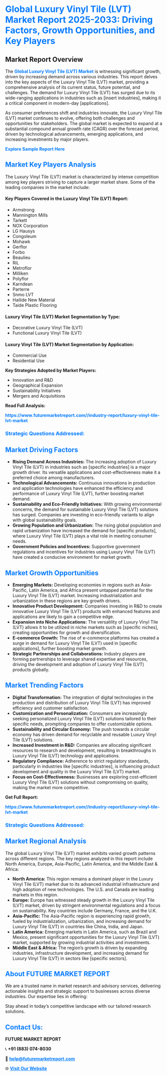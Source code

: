 <h1 style="color: #007BFF;">Global Luxury Vinyl Tile (LVT) Market Report 2025-2033: Driving Factors, Growth Opportunities, and Key Players</h1>

<section id="overview">
<h2>Market Report Overview</h2>
<p>The <a href="https://www.futuremarketreport.com//industry-report/luxury-vinyl-tile-lvt-market" style="color: #007BFF; text-decoration: none;"><strong>Global Luxury Vinyl Tile (LVT) Market</strong></a> is witnessing significant growth, driven by increasing demand across various industries. This report delves into the key aspects of the Luxury Vinyl Tile (LVT) market, providing a comprehensive analysis of its current status, future potential, and challenges. The demand for Luxury Vinyl Tile (LVT) has surged due to its wide-ranging applications in industries such as [insert industries], making it a critical component in modern-day [applications].</p>
<p>As consumer preferences shift and industries innovate, the Luxury Vinyl Tile (LVT) market continues to evolve, offering both challenges and opportunities for stakeholders. The global market is expected to expand at a substantial compound annual growth rate (CAGR) over the forecast period, driven by technological advancements, emerging applications, and increasing investments by major players.</p>
</section>

<section id="overview">
<p><a href="https://www.futuremarketreport.com//request-sample/reportId=83466" style="color: #007BFF; text-decoration: none;"><strong>Explore Sample Report Here</strong></a></p>
</section>

<section id="key-players">
<h2 style="color: #007BFF;">Market Key Players Analysis</h2>
<p>The Luxury Vinyl Tile (LVT) market is characterized by intense competition among key players striving to capture a larger market share. Some of the leading companies in the market include:</p>
<h4>Key Players Covered in the Luxury Vinyl Tile (LVT) Report:</h4>
<ul><li>Armstrong</li><li>Mannington Mills</li><li>Tarkett</li><li>NOX Corporation</li><li>LG Hausys</li><li>Congoleum</li><li>Mohawk</li><li>Gerflor</li><li>Forbo</li><li>Beaulieu</li><li>RiL</li><li>Metroflor</li><li>Milliken</li><li>Polyflor</li><li>Karndean</li><li>Parterre</li><li>Snmo LVT</li><li>Hailide New Material</li><li>Taide Plastic Flooring</li></ul>
<h4>Luxury Vinyl Tile (LVT) Market Segmentation by Type:</h4>
<ul><li>Decorative Luxury Vinyl Tile (LVT)</li><li>Functional Luxury Vinyl Tile (LVT)</li></ul>

<h4>Luxury Vinyl Tile (LVT) Market Segmentation by Application:</h4>
<ul><li>Commercial Use</li><li>Residential Use</li></ul>
<p><strong>Key Strategies Adopted by Market Players:</strong></p>
<ul>
<li>Innovation and R&D</li>
<li>Geographical Expansion</li>
<li>Sustainability Initiatives</li>
<li>Mergers and Acquisitions</li>
</ul>
</section>

<section>
<p><strong>Read Full Analysis: </strong></p><a href="https://www.futuremarketreport.com//industry-report/luxury-vinyl-tile-lvt-market" style="color: #007BFF; text-decoration: none;"><strong>https://www.futuremarketreport.com//industry-report/luxury-vinyl-tile-lvt-market</strong></a>
<h3 style="color: #007BFF;">Strategic Questions Addressed:</h3>
</section>

<section id="driving-factors">
<h2 style="color: #007BFF;">Market Driving Factors</h2>
<ul>
<li><strong>Rising Demand Across Industries:</strong> The increasing adoption of Luxury Vinyl Tile (LVT) in industries such as [specific industries] is a major growth driver. Its versatile applications and cost-effectiveness make it a preferred choice among manufacturers.</li>
<li><strong>Technological Advancements:</strong> Continuous innovations in production and application technologies have enhanced the efficiency and performance of Luxury Vinyl Tile (LVT), further boosting market demand.</li>
<li><strong>Sustainability and Eco-Friendly Initiatives:</strong> With growing environmental concerns, the demand for sustainable Luxury Vinyl Tile (LVT) solutions has surged. Companies are investing in eco-friendly variants to align with global sustainability goals.</li>
<li><strong>Growing Population and Urbanization:</strong> The rising global population and rapid urbanization have increased the demand for [specific products], where Luxury Vinyl Tile (LVT) plays a vital role in meeting consumer needs.</li>
<li><strong>Government Policies and Incentives:</strong> Supportive government regulations and incentives for industries using Luxury Vinyl Tile (LVT) have created a conducive environment for market growth.</li>
</ul>
</section>

<section id="growth-opportunities">
<h2 style="color: #007BFF;">Market Growth Opportunities</h2>
<ul>
<li><strong>Emerging Markets:</strong> Developing economies in regions such as Asia-Pacific, Latin America, and Africa present untapped potential for the Luxury Vinyl Tile (LVT) market. Increasing industrialization and urbanization in these regions are key growth drivers.</li>
<li><strong>Innovative Product Development:</strong> Companies investing in R&D to create innovative Luxury Vinyl Tile (LVT) products with enhanced features and applications are likely to gain a competitive edge.</li>
<li><strong>Expansion into Niche Applications:</strong> The versatility of Luxury Vinyl Tile (LVT) allows it to be utilized in niche markets such as [specific niches], creating opportunities for growth and diversification.</li>
<li><strong>E-commerce Growth:</strong> The rise of e-commerce platforms has created a surge in demand for Luxury Vinyl Tile (LVT) used in [specific applications], further boosting market growth.</li>
<li><strong>Strategic Partnerships and Collaborations:</strong> Industry players are forming partnerships to leverage shared expertise and resources, driving the development and adoption of Luxury Vinyl Tile (LVT) products globally.</li>
</ul>
</section>

<section id="trending-factors">
<h2 style="color: #007BFF;">Market Trending Factors</h2>
<ul>
<li><strong>Digital Transformation:</strong> The integration of digital technologies in the production and distribution of Luxury Vinyl Tile (LVT) has improved efficiency and customer satisfaction.</li>
<li><strong>Customization and Personalization:</strong> Consumers are increasingly seeking personalized Luxury Vinyl Tile (LVT) solutions tailored to their specific needs, prompting companies to offer customizable options.</li>
<li><strong>Sustainability and Circular Economy:</strong> The push towards a circular economy has driven demand for recyclable and reusable Luxury Vinyl Tile (LVT) solutions.</li>
<li><strong>Increased Investment in R&D:</strong> Companies are allocating significant resources to research and development, resulting in breakthroughs in Luxury Vinyl Tile (LVT) technology and applications.</li>
<li><strong>Regulatory Compliance:</strong> Adherence to strict regulatory standards, particularly in industries like [specific industries], is influencing product development and quality in the Luxury Vinyl Tile (LVT) market.</li>
<li><strong>Focus on Cost-Effectiveness:</strong> Businesses are exploring cost-efficient Luxury Vinyl Tile (LVT) solutions without compromising on quality, making the market more competitive.</li>
</ul>
</section>

<section>
<p><strong>Get Full Report: </strong></p><a href="https://www.futuremarketreport.com//industry-report/luxury-vinyl-tile-lvt-market" style="color: #007BFF; text-decoration: none;"><strong>https://www.futuremarketreport.com//industry-report/luxury-vinyl-tile-lvt-market</strong></a>
<h3 style="color: #007BFF;">Strategic Questions Addressed:</h3>
</section>


<section id="regional-analysis">
<h2 style="color: #007BFF;">Market Regional Analysis</h2>
<p>The global Luxury Vinyl Tile (LVT) market exhibits varied growth patterns across different regions. The key regions analyzed in this report include North America, Europe, Asia-Pacific, Latin America, and the Middle East & Africa:</p>
<ul>
<li><strong>North America:</strong> This region remains a dominant player in the Luxury Vinyl Tile (LVT) market due to its advanced industrial infrastructure and high adoption of new technologies. The U.S. and Canada are leading markets in this region.</li>
<li><strong>Europe:</strong> Europe has witnessed steady growth in the Luxury Vinyl Tile (LVT) market, driven by stringent environmental regulations and a focus on sustainability. Key countries include Germany, France, and the U.K.</li>
<li><strong>Asia-Pacific:</strong> The Asia-Pacific region is experiencing rapid growth, fueled by industrialization, urbanization, and increasing demand for Luxury Vinyl Tile (LVT) in countries like China, India, and Japan.</li>
<li><strong>Latin America:</strong> Emerging markets in Latin America, such as Brazil and Mexico, present significant opportunities for the Luxury Vinyl Tile (LVT) market, supported by growing industrial activities and investments.</li>
<li><strong>Middle East & Africa:</strong> The region’s growth is driven by expanding industries, infrastructure development, and increasing demand for Luxury Vinyl Tile (LVT) in sectors like [specific sectors].</li>
</ul>
</section>

<footer>
<h2 style="color: #007BFF;">About FUTURE MARKET REPORT</h2>
<p>We are a trusted name in market research and advisory services, delivering actionable insights and strategic support to businesses across diverse industries. Our expertise lies in offering:</p>

<p>Stay ahead in today’s competitive landscape with our tailored research solutions.</p>

<h2 style="color: #007BFF;">Contact Us:</h2>
<p><strong>FUTURE MARKET REPORT</strong></p>
<p>📞 <strong>+91 (883) 074-8030</strong></p>
<p>📧 <strong><a href="mailto:help@futuremarketreport.com" style="color: #007BFF;">help@futuremarketreport.com</a></strong></p>
<p>🌐 <strong><a href="https://www.futuremarketreport.com/" style="color: #007BFF;">Visit Our Website</a></strong></p>
</footer>
